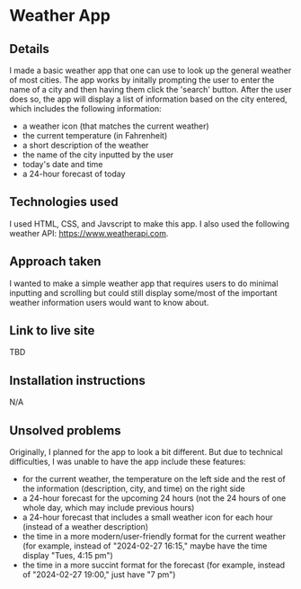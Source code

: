 # Weather App

## Details

I made a basic weather app that one can use to look up the general weather of most cities. The app works by initally prompting the user to enter the name of a city and then having them click the 'search' button. After the user does so, the app will display a list of information based on the city entered, which includes the following information:

- a weather icon (that matches the current weather)
- the current temperature (in Fahrenheit)
- a short description of the weather
- the name of the city inputted by the user
- today's date and time
- a 24-hour forecast of today

## Technologies used

I used HTML, CSS, and Javscript to make this app. I also used the following weather API: https://www.weatherapi.com. 

## Approach taken

I wanted to make a simple weather app that requires users to do minimal inputting and scrolling but could still display some/most of the important weather information users would want to know about. 

## Link to live site 

TBD

## Installation instructions

N/A

## Unsolved problems

Originally, I planned for the app to look a bit different. But due to technical difficulties, I was unable to have the app include these features:

- for the current weather, the temperature on the left side and the rest of the information (description, city, and time) on the right side
- a 24-hour forecast for the upcoming 24 hours (not the 24 hours of one whole day, which may include previous hours)
- a 24-hour forecast that includes a small weather icon for each hour (instead of a weather description)
- the time in a more modern/user-friendly format for the current weather (for example, instead of "2024-02-27 16:15," maybe have the time display "Tues, 4:15 pm")
- the time in a more succint format for the forecast (for example, instead of "2024-02-27 19:00," just have "7 pm")
 

